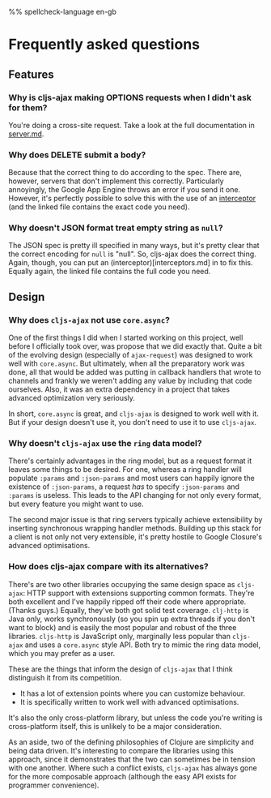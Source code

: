 %% spellcheck-language en-gb
  
# Frequently asked questions

## Features

### Why is cljs-ajax making OPTIONS requests when I didn't ask for them?

You're doing a cross-site request. Take a look at the full documentation in
[server.md](server.md).

### Why does DELETE submit a body?

Because that the correct thing to do according to the spec. There are, however,
servers that don't implement this correctly. Particularly annoyingly, the Google
App Engine throws an error if you send it one. However, it's perfectly possible 
to solve this with the use of an [interceptor](interceptors.md) (and the linked
file contains the exact code you need).

### Why doesn't JSON format treat empty string as `null`?

The JSON spec is pretty ill specified in many ways, but it's pretty clear
that the correct encoding for `null` is "null". So, cljs-ajax does the correct
thing. Again, though, you can put an (interceptor)[interceptors.md] in to fix 
this. Equally again, the linked file contains the full code you need.

## Design

### Why does `cljs-ajax` not use `core.async`?

One of the first things I did when I started working on this project, well
before I officially took over, was propose that we did exactly that. Quite
a bit of the evolving design (especially of `ajax-request`) was designed to
work well with `core.async`. But ultimately, when all the preparatory work
was done, all that would be added was putting in callback handlers that wrote 
to channels and frankly we weren't adding any value by including that code 
ourselves. Also, it was an extra dependency in a project that takes advanced
optimization very seriously.

In short, `core.async` is great, and `cljs-ajax` is designed to work well
with it. But if your design doesn't use it, you don't need to use it to
use `cljs-ajax`.

### Why doesn't `cljs-ajax` use the `ring` data model?

There's certainly advantages in the ring model, but as a request format
it leaves some things to be desired. For one, whereas a ring handler
will populate `:params` and `:json-params` and most users can happily
ignore the existence of `:json-params`, a request *has* to 
specify `:json-params` and `:params` is useless. This leads to the API
changing for not only every format, but every feature you might want to use.

The second major issue is that ring servers typically achieve extensibility
by inserting synchronous wrapping handler methods. Building up this stack
for a client is not only not very extensible, it's pretty hostile to Google
Closure's advanced optimisations.

### How does cljs-ajax compare with its alternatives?

There's are two other libraries occupying the same design space as `cljs-ajax`:
HTTP support with extensions supporting common formats. They're both excellent and I've happily ripped off their code where appropriate. (Thanks guys.) Equally, they've both got solid test coverage. 
`clj-http` is Java only, works synchronously (so you spin up extra threads if you don't want to block) and is easily the most popular and robust of the three libraries. `cljs-http` is JavaScript only, marginally less popular than `cljs-ajax` and uses a `core.async` style API. Both try to mimic the ring data model, which you may prefer as a user. 

These are the things that inform the design of `cljs-ajax` that I think distinguish it from its competition.

* It has a lot of extension points where you can customize behaviour.
* It is specifically written to work well with advanced optimisations.

It's also the only cross-platform library, but unless the code you're
writing is cross-platform itself, this is unlikely to be a major
consideration.

As an aside, two of the defining philosophies of Clojure are simplicity
and being data driven. It's interesting to compare the libraries using
this approach, since it demonstrates that the two can sometimes be in
tension with one another. Where such a conflict exists, `cljs-ajax`
has always gone for the more composable approach (although the easy API
exists for programmer convenience).
